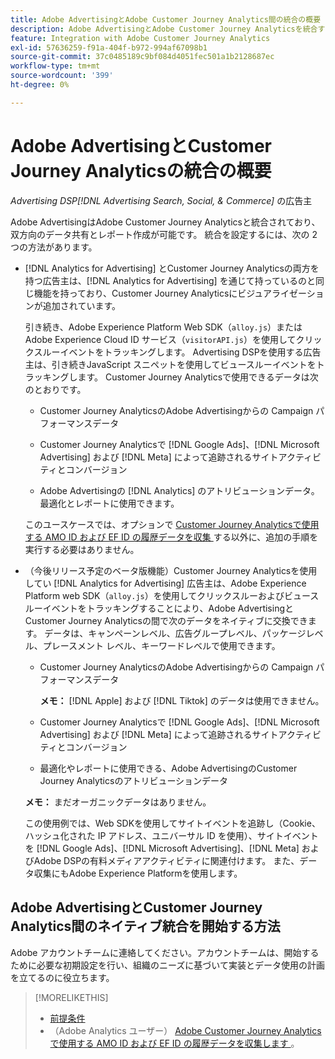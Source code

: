 ```yaml
---
title: Adobe AdvertisingとAdobe Customer Journey Analytics間の統合の概要
description: Adobe AdvertisingとAdobe Customer Journey Analyticsを統合するためのオプションについて説明します。
feature: Integration with Adobe Customer Journey Analytics
exl-id: 57636259-f91a-404f-b972-994af67098b1
source-git-commit: 37c0485189c9bf084d4051fec501a1b2128687ec
workflow-type: tm+mt
source-wordcount: '399'
ht-degree: 0%

---
```


# Adobe AdvertisingとCustomer Journey Analyticsの統合の概要

<!-- title? If I change, change refs throughout -->

*Advertising DSP[!DNL Advertising Search, Social, & Commerce]* の広告主

Adobe AdvertisingはAdobe Customer Journey Analyticsと統合されており、双方向のデータ共有とレポート作成が可能です。 統合を設定するには、次の 2 つの方法があります。

* [!DNL Analytics for Advertising] とCustomer Journey Analyticsの両方を持つ広告主は、[!DNL Analytics for Advertising] を通じて持っているのと同じ機能を持っており、Customer Journey Analyticsにビジュアライゼーションが追加されています。

  引き続き、Adobe Experience Platform Web SDK（`alloy.js`）またはAdobe Experience Cloud ID サービス（`visitorAPI.js`）を使用してクリックスルーイベントをトラッキングします。 Advertising DSPを使用する広告主は、引き続きJavaScript スニペットを使用してビュースルーイベントをトラッキングします。 Customer Journey Analyticsで使用できるデータは次のとおりです。

   * Customer Journey AnalyticsのAdobe Advertisingからの Campaign パフォーマンスデータ

   * Customer Journey Analyticsで [!DNL Google Ads]、[!DNL Microsoft Advertising] および [!DNL Meta] によって追跡されるサイトアクティビティとコンバージョン

   * Adobe Advertisingの [!DNL Analytics] のアトリビューションデータ。最適化とレポートに使用できます。

  このユースケースでは、オプションで [Customer Journey Analyticsで使用する AMO ID および EF ID の履歴データを収集 ](/help/integrations/analytics/rvars-to-evars.md) する以外に、追加の手順を実行する必要はありません。

* （今後リリース予定のベータ版機能）Customer Journey Analyticsを使用してい [!DNL Analytics for Advertising] 広告主は、Adobe Experience Platform web SDK（`alloy.js`）を使用してクリックスルーおよびビュースルーイベントをトラッキングすることにより、Adobe AdvertisingとCustomer Journey Analyticsの間で次のデータをネイティブに交換できます。 データは、キャンペーンレベル、広告グループレベル、パッケージレベル、プレースメント レベル、キーワードレベルで使用できます。

   * Customer Journey AnalyticsのAdobe Advertisingからの Campaign パフォーマンスデータ

     **メモ：** [!DNL Apple] および [!DNL Tiktok] のデータは使用できません。

   * Customer Journey Analyticsで [!DNL Google Ads]、[!DNL Microsoft Advertising] および [!DNL Meta] によって追跡されるサイトアクティビティとコンバージョン

   * 最適化やレポートに使用できる、Adobe AdvertisingのCustomer Journey Analyticsのアトリビューションデータ

  **メモ：** まだオーガニックデータはありません。<!-- Does that belong somewhere up above? -->

  この使用例では、Web SDKを使用してサイトイベントを追跡し（Cookie、ハッシュ化された IP アドレス、ユニバーサル ID を使用）、サイトイベントを [!DNL Google Ads]、[!DNL Microsoft Advertising]、[!DNL Meta] およびAdobe DSPの有料メディアアクティビティに関連付けます。 また、データ収集にもAdobe Experience Platformを使用します。

## Adobe AdvertisingとCustomer Journey Analytics間のネイティブ統合を開始する方法

Adobe アカウントチームに連絡してください。アカウントチームは、開始するために必要な初期設定を行い、組織のニーズに基づいて実装とデータ使用の計画を立てるのに役立ちます。

>[!MORELIKETHIS]
>
>* [ 前提条件 ](prerequisites.md)
>* （Adobe Analytics ユーザー） [Adobe Customer Journey Analyticsで使用する AMO ID および EF ID の履歴データを収集します ](/help/integrations/analytics/rvars-to-evars.md)。

